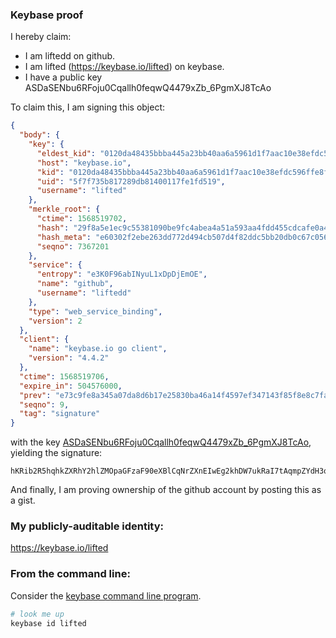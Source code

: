 ### Keybase proof

I hereby claim:

  * I am liftedd on github.
  * I am lifted (https://keybase.io/lifted) on keybase.
  * I have a public key ASDaSENbu6RFoju0Cqallh0feqwQ4479xZb_6PgmXJ8TcAo

To claim this, I am signing this object:

```json
{
  "body": {
    "key": {
      "eldest_kid": "0120da48435bbba445a23bb40aa6a5961d1f7aac10e38efdc596ffe8f8265c9f13700a",
      "host": "keybase.io",
      "kid": "0120da48435bbba445a23bb40aa6a5961d1f7aac10e38efdc596ffe8f8265c9f13700a",
      "uid": "5f7f735b817289db81400117fe1fd519",
      "username": "lifted"
    },
    "merkle_root": {
      "ctime": 1568519702,
      "hash": "29f8a5e1ec9c55381090be9fc4abea4a51a593aa4fdd455cdcafe0a4d1e2eb3125cdc7ebad85be88b5c80b1d4e59bd8f554072f14904e46447c1121a1ab6d1b2",
      "hash_meta": "e60302f2ebe263dd772d494cb507d4f82ddc5bb20db0c67c0563dcbe5284f2bf",
      "seqno": 7367201
    },
    "service": {
      "entropy": "e3K0F96abINyuL1xDpDjEmOE",
      "name": "github",
      "username": "liftedd"
    },
    "type": "web_service_binding",
    "version": 2
  },
  "client": {
    "name": "keybase.io go client",
    "version": "4.4.2"
  },
  "ctime": 1568519706,
  "expire_in": 504576000,
  "prev": "e73c9fe8a345a07da8d6b17e25830ba46a14f4597ef347143f85f8e8c7fa95b0",
  "seqno": 9,
  "tag": "signature"
}
```

with the key [ASDaSENbu6RFoju0Cqallh0feqwQ4479xZb_6PgmXJ8TcAo](https://keybase.io/lifted), yielding the signature:

```
hKRib2R5hqhkZXRhY2hlZMOpaGFzaF90eXBlCqNrZXnEIwEg2khDW7ukRaI7tAqmpZYdH3qsEOOO/cWW/+j4JlyfE3AKp3BheWxvYWTESpcCCcQg5zyf6KNFoH2o1rF+JYMLpGoU9Fl+80cUP4X46Mf6lbDEIMZIZbmh0V3qlfxUfoj9/28kLeKuxqp02+EV1u5/eWH2AgHCo3NpZ8RA4L38lBgKOAvrbhvlU4QtZSUDFNFvvJqZMpA6NHoKCjh8VasT3Qo+iy6tdz32z45eCgBM4Ev3W8FbQn0XIbojDqhzaWdfdHlwZSCkaGFzaIKkdHlwZQildmFsdWXEIFfxDWy0uEJCd/rKEuxpM/vfIHlZfp6U0xBSPgflWtY2o3RhZ80CAqd2ZXJzaW9uAQ==

```

And finally, I am proving ownership of the github account by posting this as a gist.

### My publicly-auditable identity:

https://keybase.io/lifted

### From the command line:

Consider the [keybase command line program](https://keybase.io/download).

```bash
# look me up
keybase id lifted
```
